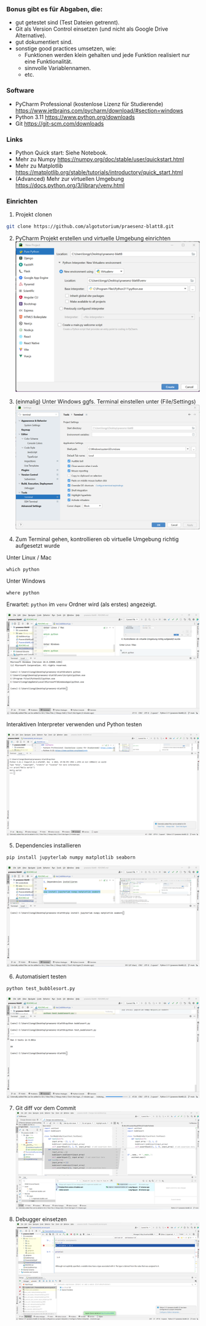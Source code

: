 ### Bonus gibt es für Abgaben, die:
- gut getestet sind (Test Dateien getrennt).
- Git als Version Control einsetzen (und nicht als Google Drive Alternative).
- gut dokumentiert sind.
- sonstige good practices umsetzen, wie:
  + Funktionen werden klein gehalten und jede Funktion realisiert nur eine Funktionalität.
  + sinnvolle Variablennamen.
  + etc.

### Software
- PyCharm Professional (kostenlose Lizenz für Studierende) https://www.jetbrains.com/pycharm/download/#section=windows
- Python 3.11 https://www.python.org/downloads
- Git https://git-scm.com/downloads

### Links
- Python Quick start: Siehe Notebook.
- Mehr zu Numpy https://numpy.org/doc/stable/user/quickstart.html
- Mehr zu Matplotlib https://matplotlib.org/stable/tutorials/introductory/quick_start.html
- (Advanced) Mehr zur virtuellen Umgebung https://docs.python.org/3/library/venv.html

### Einrichten
1. Projekt clonen 

```bash
git clone https://github.com/algotutorium/praesenz-blatt8.git
```

2. PyCharm Projekt erstellen und virtuelle Umgebung einrichten
![](screenshots/2.png)

3. (einmalig) Unter Windows ggfs. Terminal einstellen unter (File/Settings)
![](screenshots/3.png)

4. Zum Terminal gehen, kontrollieren ob virtuelle Umgebung richtig aufgesetzt wurde

Unter Linux / Mac
```
which python
```

Unter Windows
```
where python
```

Erwartet: `python` im `venv` Ordner wird (als erstes) angezeigt.

![](screenshots/4.png)

Interaktiven Interpreter verwenden und Python testen

![](screenshots/9.png)

5. Dependencies installieren
```
pip install jupyterlab numpy matplotlib seaborn
```
![](screenshots/5.png)

6. Automatisiert testen
```
python test_bubblesort.py
```
![](screenshots/6.png)

7. Git diff vor dem Commit
![](screenshots/7.png)

8. Debugger einsetzen
![](screenshots/8.png)

